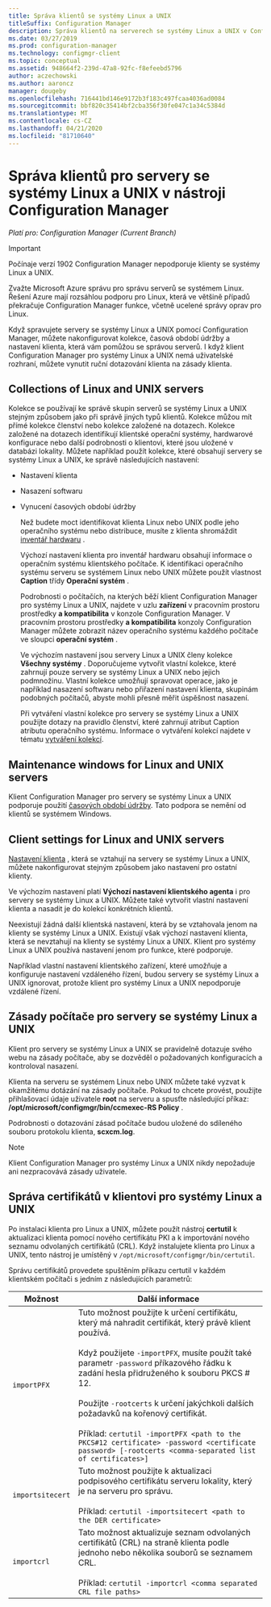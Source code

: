 ```yaml
---
title: Správa klientů se systémy Linux a UNIX
titleSuffix: Configuration Manager
description: Správa klientů na serverech se systémy Linux a UNIX v Configuration Manager.
ms.date: 03/27/2019
ms.prod: configuration-manager
ms.technology: configmgr-client
ms.topic: conceptual
ms.assetid: 948664f2-239d-47a8-92fc-f8efeebd5796
author: aczechowski
ms.author: aaroncz
manager: dougeby
ms.openlocfilehash: 716441bd146e9172b3f183c497fcaa4036ad0084
ms.sourcegitcommit: bbf820c35414bf2cba356f30fe047c1a34c5384d
ms.translationtype: MT
ms.contentlocale: cs-CZ
ms.lasthandoff: 04/21/2020
ms.locfileid: "81710640"
---
```

# <a name="how-to-manage-clients-for-linux-and-unix-servers-in-configuration-manager"></a>Správa klientů pro servery se systémy Linux a UNIX v nástroji Configuration Manager

*Platí pro: Configuration Manager (Current Branch)*

> [!Important]  
> Počínaje verzí 1902 Configuration Manager nepodporuje klienty se systémy Linux a UNIX. 
> 
> Zvažte Microsoft Azure správu pro správu serverů se systémem Linux. Řešení Azure mají rozsáhlou podporu pro Linux, která ve většině případů překračuje Configuration Manager funkce, včetně ucelené správy oprav pro Linux.

Když spravujete servery se systémy Linux a UNIX pomocí Configuration Manager, můžete nakonfigurovat kolekce, časová období údržby a nastavení klienta, která vám pomůžou se správou serverů. I když klient Configuration Manager pro systémy Linux a UNIX nemá uživatelské rozhraní, můžete vynutit ruční dotazování klienta na zásady klienta.

##  <a name="collections-of-linux-and-unix-servers"></a><a name="BKMK_CollectionsforLnU"></a> Collections of Linux and UNIX servers  
 Kolekce se používají ke správě skupin serverů se systémy Linux a UNIX stejným způsobem jako při správě jiných typů klientů. Kolekce můžou mít přímé kolekce členství nebo kolekce založené na dotazech. Kolekce založené na dotazech identifikují klientské operační systémy, hardwarové konfigurace nebo další podrobnosti o klientovi, které jsou uložené v databázi lokality. Můžete například použít kolekce, které obsahují servery se systémy Linux a UNIX, ke správě následujících nastavení:  

- Nastavení klienta  

- Nasazení softwaru  

- Vynucení časových období údržby  

  Než budete moct identifikovat klienta Linux nebo UNIX podle jeho operačního systému nebo distribuce, musíte z klienta shromáždit [inventář hardwaru](../../../core/clients/manage/inventory/hardware-inventory-for-linux-and-unix.md) .  

  Výchozí nastavení klienta pro inventář hardwaru obsahují informace o operačním systému klientského počítače. K identifikaci operačního systému serveru se systémem Linux nebo UNIX můžete použít vlastnost **Caption** třídy **Operační systém** .  

  Podrobnosti o počítačích, na kterých běží klient Configuration Manager pro systémy Linux a UNIX, najdete v uzlu **zařízení** v pracovním prostoru prostředky **a kompatibilita** v konzole Configuration Manager. V pracovním prostoru prostředky **a kompatibilita** konzoly Configuration Manager můžete zobrazit název operačního systému každého počítače ve sloupci **operační systém** .  

  Ve výchozím nastavení jsou servery Linux a UNIX členy kolekce **Všechny systémy** . Doporučujeme vytvořit vlastní kolekce, které zahrnují pouze servery se systémy Linux a UNIX nebo jejich podmnožinu. Vlastní kolekce umožňují spravovat operace, jako je například nasazení softwaru nebo přiřazení nastavení klienta, skupinám podobných počítačů, abyste mohli přesně měřit úspěšnost nasazení.   

  Při vytváření vlastní kolekce pro servery se systémy Linux a UNIX použijte dotazy na pravidlo členství, které zahrnují atribut Caption atributu operačního systému. Informace o vytváření kolekcí najdete v tématu [vytváření kolekcí](../../../core/clients/manage/collections/create-collections.md).  

##  <a name="maintenance-windows-for-linux-and-unix-servers"></a><a name="BKMK_MaintenanceWindowsforLnU"></a> Maintenance windows for Linux and UNIX servers  
 Klient Configuration Manager pro servery se systémy Linux a UNIX podporuje použití [časových období údržby](../../../core/clients/manage/collections/use-maintenance-windows.md). Tato podpora se nemění od klientů se systémem Windows.  

##  <a name="client-settings-for-linux-and-unix-servers"></a><a name="BKMK_ClientSettingsforLnU"></a> Client settings for Linux and UNIX servers  
 [Nastavení klienta](../../../core/clients/deploy/configure-client-settings.md) , která se vztahují na servery se systémy Linux a UNIX, můžete nakonfigurovat stejným způsobem jako nastavení pro ostatní klienty.  

 Ve výchozím nastavení platí **Výchozí nastavení klientského agenta** i pro servery se systémy Linux a UNIX. Můžete také vytvořit vlastní nastavení klienta a nasadit je do kolekcí konkrétních klientů.  

 Neexistují žádná další klientská nastavení, která by se vztahovala jenom na klienty se systémy Linux a UNIX. Existují však výchozí nastavení klienta, která se nevztahují na klienty se systémy Linux a UNIX. Klient pro systémy Linux a UNIX používá nastavení jenom pro funkce, které podporuje.  

 Například vlastní nastavení klientského zařízení, které umožňuje a konfiguruje nastavení vzdáleného řízení, budou servery se systémy Linux a UNIX ignorovat, protože klient pro systémy Linux a UNIX nepodporuje vzdálené řízení.  

##  <a name="computer-policy-for-linux-and-unix-servers"></a><a name="BKMK_PolicyforLnU"></a>Zásady počítače pro servery se systémy Linux a UNIX  
 Klient pro servery se systémy Linux a UNIX se pravidelně dotazuje svého webu na zásady počítače, aby se dozvěděl o požadovaných konfiguracích a kontroloval nasazení.  

 Klienta na serveru se systémem Linux nebo UNIX můžete také vyzvat k okamžitému dotázání na zásady počítače. Pokud to chcete provést, použijte přihlašovací údaje uživatele **root** na serveru a spusťte následující příkaz: **/opt/microsoft/configmgr/bin/ccmexec-RS Policy** .  

 Podrobnosti o dotazování zásad počítače budou uložené do sdíleného souboru protokolu klienta, **scxcm.log**.  

> [!NOTE]  
>  Klient Configuration Manager pro systémy Linux a UNIX nikdy nepožaduje ani nezpracovává zásady uživatele.  

##  <a name="how-to-manage-certificates-on-the-client-for-linux-and-unix"></a><a name="BKMK_ManageLinuxCerts"></a>Správa certifikátů v klientovi pro systémy Linux a UNIX  
 Po instalaci klienta pro Linux a UNIX, můžete použít nástroj **certutil** k aktualizaci klienta pomocí nového certifikátu PKI a k importování nového seznamu odvolaných certifikátů (CRL). Když instalujete klienta pro Linux a UNIX, tento nástroj je umístěný v `/opt/microsoft/configmgr/bin/certutil`. 

 Správu certifikátů provedete spuštěním příkazu certutil v každém klientském počítači s jedním z následujících parametrů:  

|Možnost|Další informace|  
|------------|----------------------|  
|`importPFX`|Tuto možnost použijte k určení certifikátu, který má nahradit certifikát, který právě klient používá.<br /><br /> Když použijete `-importPFX`, musíte použít také parametr `-password` příkazového řádku k zadání hesla přidruženého k souboru PKCS # 12.<br /><br /> Použijte `-rootcerts` k určení jakýchkoli dalších požadavků na kořenový certifikát.<br /><br /> Příklad: `certutil -importPFX <path to the PKCS#12 certificate> -password <certificate password> [-rootcerts <comma-separated list of certificates>]`|  
|`importsitecert`|Tuto možnost použijte k aktualizaci podpisového certifikátu serveru lokality, který je na serveru pro správu.<br /><br /> Příklad: `certutil -importsitecert <path to the DER certificate>`|  
|`importcrl`|Tato možnost aktualizuje seznam odvolaných certifikátů (CRL) na straně klienta podle jednoho nebo několika souborů se seznamem CRL.<br /><br /> Příklad: `certutil -importcrl <comma separated CRL file paths>`|  
